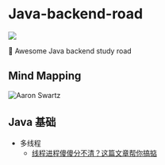 # Java-backend-road


[![](https://img.shields.io/badge/Java-Notes-orange?style=flat-square)](https://github.com/ceezyyy/Java-study-notes)

:rocket: Awesome Java backend study road

## Mind Mapping

![Aaron Swartz](https://github.com/ceezyyy/Java-study-notes/blob/master/pics/BackendDeveloper.png)







## Java 基础

- 多线程
  - [线程进程傻傻分不清？这篇文章帮你搞掂]()
